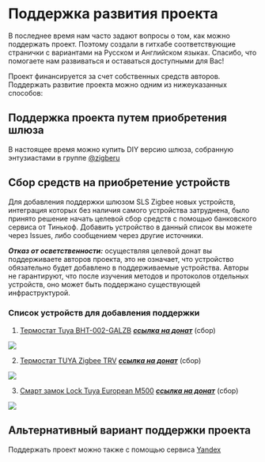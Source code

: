 # Поддержка развития проекта

В последнее время нам часто задают вопросы о том, как можно поддержать проект. Поэтому создали в гитхабе соответствующие странички с вариантами на Русском и Английском языках. Спасибо, что помогаете нам развиваться и оставаться доступными для Вас!

Проект финансируется за счет собственных средств авторов.  Поддержать развитие проекта можно одним из нижеуказанных способов:

## Поддержка проекта путем приобретения  шлюза 
В настоящее время  можно купить DIY версию  шлюза, собранную энтузиастами в группе [@zigberu](https://t.me/zigberu)

##  Сбор средств на приобретение устройств
Для добавления  поддержки шлюзом SLS  Zigbee новых устройств, интеграция  которых  без наличия  самого устройства затруднена, было принято решение начать целевой сбор средств с помощью банковского сервиса от Тинькоф. Добавить устройство в данный список вы можете через Issues, либо сообщением через другие источники.

***Отказ от осветственности:*** осуществляя целевой  донат вы поддерживаете авторов проекта, это не означает, что устройство обязательно будет добавлено в поддерживаемые устройства. Авторы не гарантируют, что после изучения методов и протоколов отдельных устройств, оно может быть поддержано существующей инфраструктурой. 


### Список устройств для добавления поддержки

1) [Термостат Tuya BHT-002-GALZB](https://aliexpress.ru/item/4001290635305.html)        ***[ссылка на  донат](https://www.tinkoff.ru/sl/8P611xPyTjZ)*** (сбор)



![](https://ae01.alicdn.com/kf/H94fc497408204fb18c16681e47f84e88X.jpg?width=1001&height=1001&hash=2002)



2)  [Термостат TUYA Zigbee TRV](https://aliexpress.ru/item/4001043738901.html)        ***[ссылка на  донат](https://www.tinkoff.ru/sl/22NQXhUqwTD)***  (сбор)


![](https://ae01.alicdn.com/kf/Hb6982e9da9b7461080b14ac3d406b0dd4.jpg)



3) [Смарт замок Lock Tuya European M500](https://aliexpress.ru/item/4001136671110.html)        ***[ссылка на  донат](https://www.tinkoff.ru/collectmoney/crowd/gira.grigoriy1/Kp2oi65920/?short_link=5pQkgc7UzuP&httpMethod=GET)*** (сбор)

![](https://ae01.alicdn.com/kf/Hc67430a13eab499b89959e67b2973a3fS.jpg?width=920&height=460&hash=1380)

##  Альтернативный вариант поддержки проекта

Поддержать проект можно также  с помощью сервиса [Yandex](https://yasobe.ru/na/slsys)


